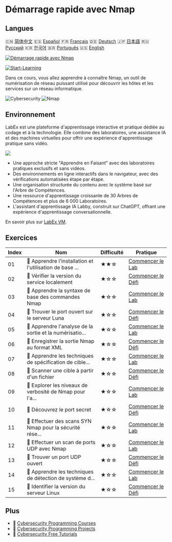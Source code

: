# Démarrage rapide avec Nmap

## Langues

🇨🇳 [简体中文](README_zh.md) 🇪🇸 [Español](README_es.md) 🇫🇷 [Français](README_fr.md) 🇩🇪 [Deutsch](README_de.md) 🇯🇵 [日本語](README_ja.md) 🇷🇺 [Русский](README_ru.md) 🇰🇷 [한국어](README_ko.md) 🇧🇷 [Português](README_pt.md) 🇺🇸 [English](README.md) 

[![Démarrage rapide avec Nmap](https://cover-creator.labex.io/quick-start-with-nmap.png?lang=fr)](https://labex.io/fr/courses/quick-start-with-nmap)

[![Start-Learning](https://img.shields.io/badge/Start-Learning-whitesmoke?style=for-the-badge)](https://labex.io/fr/courses/quick-start-with-nmap)

Dans ce cours, vous allez apprendre à connaître Nmap, un outil de numérisation de réseau puissant utilisé pour découvrir les hôtes et les services sur un réseau informatique.

![Cybersecurity](https://img.shields.io/badge/Cybersecurity-whitesmoke?style=for-the-badge&logo=cybersecurity)
![Nmap](https://img.shields.io/badge/Nmap-whitesmoke?style=for-the-badge&logo=nmap)


## Environnement

LabEx est une plateforme d'apprentissage interactive et pratique dédiée au codage et à la technologie. Elle combine des laboratoires, une assistance IA et des machines virtuelles pour offrir une expérience d'apprentissage pratique sans vidéo.

![](https://tutorial-screenshot.getvm.io/images/vm-1725247253.png)

- Une approche stricte "Apprendre en Faisant" avec des laboratoires pratiques exclusifs et sans vidéos.
- Des environnements en ligne interactifs dans le navigateur, avec des vérifications automatisées étape par étape.
- Une organisation structurée du contenu avec le système basé sur l'Arbre de Compétences.
- Une ressource d'apprentissage croissante de 30 Arbres de Compétences et plus de 6 000 Laboratoires.
- L'assistant d'apprentissage IA Labby, construit sur ChatGPT, offrant une expérience d'apprentissage conversationnelle.

En savoir plus sur [LabEx VM](https://support.labex.io/using-labex/virtual-machine).

## Exercices

|   Index | Nom                                                      | Difficulté   | Pratique                                                                                                                                    |
|---------|----------------------------------------------------------|--------------|---------------------------------------------------------------------------------------------------------------------------------------------|
|      01 | 📖 Apprendre l'installation et l'utilisation de base ... | ★★☆          | <a target='_blank' href='https://labex.io/fr/tutorials/nmap-learn-nmap-installation-and-basic-usage-415924'>Commencer le Lab</a>            |
|      02 | 🎯 Vérifier la version du service localement             | ★☆☆          | <a target='_blank' href='https://labex.io/fr/tutorials/nmap-verify-service-version-locally-548693'>Commencer le Défi</a>                    |
|      03 | 📖 Apprendre la syntaxe de base des commandes Nmap       | ★☆☆          | <a target='_blank' href='https://labex.io/fr/tutorials/nmap-learn-nmap-basic-command-syntax-415919'>Commencer le Lab</a>                    |
|      04 | 🎯 Trouver le port ouvert sur le serveur Luna            | ★☆☆          | <a target='_blank' href='https://labex.io/fr/tutorials/nmap-find-open-port-on-luna-server-548697'>Commencer le Défi</a>                     |
|      05 | 📖 Apprendre l'analyse de la sortie et la numérisatio... | ★☆☆          | <a target='_blank' href='https://labex.io/fr/tutorials/nmap-learn-nmap-scanning-and-output-analysis-415926'>Commencer le Lab</a>            |
|      06 | 🎯 Enregistrer la sortie Nmap au format XML              | ★☆☆          | <a target='_blank' href='https://labex.io/fr/tutorials/nmap-save-nmap-output-to-xml-548705'>Commencer le Défi</a>                           |
|      07 | 📖 Apprendre les techniques de spécification de cible... | ★☆☆          | <a target='_blank' href='https://labex.io/fr/tutorials/nmap-learn-target-specification-techniques-in-nmap-415935'>Commencer le Lab</a>      |
|      08 | 🎯 Scanner une cible à partir d'un fichier               | ★☆☆          | <a target='_blank' href='https://labex.io/fr/tutorials/nmap-scan-target-from-file-548715'>Commencer le Défi</a>                             |
|      09 | 📖 Explorer les niveaux de verbosité de Nmap pour l'a... | ★☆☆          | <a target='_blank' href='https://labex.io/fr/tutorials/nmap-explore-nmap-verbosity-levels-for-network-scanning-415939'>Commencer le Lab</a> |
|      10 | 🎯 Découvrez le port secret                              | ★☆☆          | <a target='_blank' href='https://labex.io/fr/tutorials/uncover-the-secret-port-548724'>Commencer le Défi</a>                                |
|      11 | 📖 Effectuer des scans SYN Nmap pour la sécurité rése... | ★☆☆          | <a target='_blank' href='https://labex.io/fr/tutorials/nmap-conduct-nmap-syn-scans-for-network-security-415934'>Commencer le Lab</a>        |
|      12 | 📖 Effectuer un scan de ports UDP avec Nmap              | ★☆☆          | <a target='_blank' href='https://labex.io/fr/tutorials/nmap-perform-udp-port-scanning-with-nmap-415938'>Commencer le Lab</a>                |
|      13 | 🎯 Trouver un port UDP ouvert                            | ★☆☆          | <a target='_blank' href='https://labex.io/fr/tutorials/nmap-find-open-udp-port-548746'>Commencer le Défi</a>                                |
|      14 | 📖 Apprendre les techniques de détection de système d... | ★☆☆          | <a target='_blank' href='https://labex.io/fr/tutorials/nmap-learn-nmap-os-and-version-detection-techniques-415925'>Commencer le Lab</a>     |
|      15 | 🎯 Identifier la version du serveur Linux                | ★☆☆          | <a target='_blank' href='https://labex.io/fr/tutorials/identify-linux-server-version-548747'>Commencer le Défi</a>                          |

## Plus

- 🔗 [Cybersecurity Programming Courses](https://github.com/labex-labs/awesome-programming-courses)
- 🔗 [Cybersecurity Programming Projects](https://github.com/labex-labs/awesome-programming-projects)
- 🔗 [Cybersecurity Free Tutorials](https://github.com/labex-labs/cybersecurity-free-tutorials)

